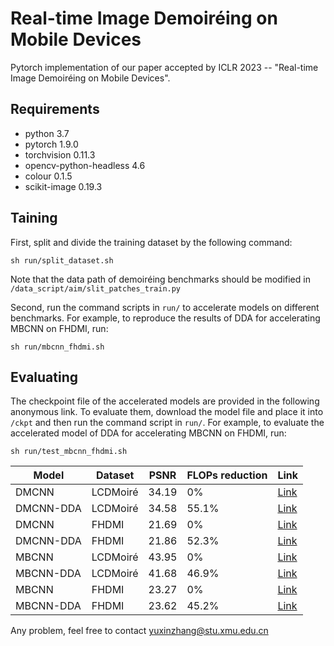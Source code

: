 # Real-time Image Demoir&eacute;ing on Mobile Devices

Pytorch implementation of our paper accepted by ICLR 2023 -- "Real-time Image Demoir&eacute;ing on Mobile Devices".

## Requirements	

- python 3.7
- pytorch 1.9.0
- torchvision 0.11.3
- opencv-python-headless 4.6
- colour 0.1.5
- scikit-image 0.19.3

## Taining

First, split and divide the training dataset by the following command:

```shell
sh run/split_dataset.sh
```

Note that the data path of demoir&eacute;ing benchmarks should be modified in `/data_script/aim/slit_patches_train.py`

Second, run the command scripts in `run/` to accelerate models on different benchmarks. For example, to reproduce the results of DDA for accelerating MBCNN on FHDMI, run:

```shell
sh run/mbcnn_fhdmi.sh
```

## Evaluating

The checkpoint file of the accelerated models are provided in the following anonymous link. To evaluate them, download the model file and place it into  `/ckpt`  and then run the command script in `run/`. For example, to evaluate the accelerated model of DDA for accelerating MBCNN on FHDMI, run:

```shell
sh run/test_mbcnn_fhdmi.sh
```

| Model     | Dataset  | PSNR  | FLOPs reduction | Link                                                         |
| --------- | -------- | ----- | --------------- | ------------------------------------------------------------ |
| DMCNN     | LCDMoir&eacute; | 34.19 | 0%              | [Link](https://drive.google.com/file/d/1bSyRNEBV1vW1kp7VXE-q1ELsBjcFBHMH/view?usp=sharing) |
| DMCNN-DDA | LCDMoir&eacute; | 34.58 | 55.1%           | [Link](https://drive.google.com/file/d/1lHZyfGcds9QaFtJFkeWGMk5sv8H6Q2bJ/view?usp=sharing) |
| DMCNN     | FHDMI    | 21.69 | 0%              | [Link](https://drive.google.com/file/d/12z690vkzr___LKdTrCchDXHz3leP7e5T/view?usp=sharing) |
| DMCNN-DDA | FHDMI    | 21.86 | 52.3%           | [Link](https://drive.google.com/file/d/1lHZyfGcds9QaFtJFkeWGMk5sv8H6Q2bJ/view?usp=sharing) |
| MBCNN     | LCDMoir&eacute; | 43.95 | 0%              | [Link](https://drive.google.com/file/d/12z690vkzr___LKdTrCchDXHz3leP7e5T/view?usp=sharing) |
| MBCNN-DDA | LCDMoir&eacute; | 41.68 | 46.9%           | [Link](https://drive.google.com/file/d/1lHZyfGcds9QaFtJFkeWGMk5sv8H6Q2bJ/view?usp=sharing) |
| MBCNN     | FHDMI    | 23.27 | 0%              | [Link](https://drive.google.com/file/d/1olk-vq_zqfbOIeqcNHEMrmpb7HxaHHwH/view?usp=sharing) |
| MBCNN-DDA | FHDMI    | 23.62 | 45.2%           | [Link](https://drive.google.com/file/d/1lHZyfGcds9QaFtJFkeWGMk5sv8H6Q2bJ/view?usp=sharing) |

Any problem, feel free to contact [yuxinzhang@stu.xmu.edu.cn](mailto:yuxinzhang@stu.xmu.edu.cn)

